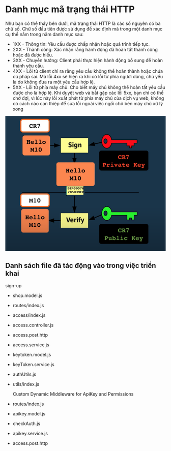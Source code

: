 # Danh mục mã trạng thái HTTP

Như bạn có thể thấy bên dưới, mã trạng thái HTTP là các số nguyên có ba chữ số. Chữ số đầu tiên được sử dụng để xác định mã trong một danh mục cụ thể nằm trong năm danh mục sau:

* 1XX - Thông tin: Yêu cầu được chấp nhận hoặc quá trình tiếp tục.
* 2XX - Thành công: Xác nhận rằng hành động đã hoàn tất thành công hoặc đã được hiểu.
* 3XX - Chuyển hướng: Client phải thực hiện hành động bổ sung để hoàn thành yêu cầu.
* 4XX - Lỗi từ client chỉ ra rằng yêu cầu không thể hoàn thành hoặc chứa cú pháp sai. Mã lỗi 4xx sẽ hiện ra khi có lỗi từ phía người dùng, chủ yếu là do không đưa ra một yêu cầu hợp lệ.
* 5XX - Lỗi từ phía máy chủ: Cho biết máy chủ không thể hoàn tất yêu cầu được cho là hợp lệ. Khi duyệt web và bắt gặp các lỗi 5xx, bạn chỉ có thể chờ đợi, vì lúc này lỗi xuất phát từ phía máy chủ của dịch vụ web, không có cách nào can thiệp để sửa lỗi ngoài việc ngồi chờ bên máy chủ xử lý xong

![algorithm symmetry](image-1.png)

## Danh sách file đã tác động vào trong việc triển khai

  sign-up

* shop.model.js
* routes/index.js
* access/index.js
* access.controller.js
* access.post.http
* access.service.js
* keytoken.model.js
* keyToken.service.js
* authUtils.js
* utils/index.js

  Custom Dynamic Middleware for ApiKey and Permissions

* routes/index.js
* apikey.model.js
* checkAuth.js
* apikey.service.js
* access.post.http
